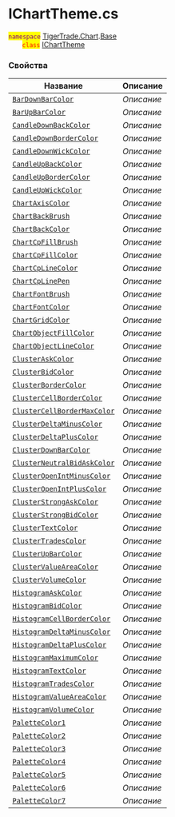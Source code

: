 
# IChartTheme.cs
<mark style="color:purple;">`namespace`</mark> [TigerTrade.Chart](../../../../TigerTrade.Chart.md).[Base](../../../../TigerTrade.Chart/Base.md)  
&nbsp;&nbsp;&nbsp;&nbsp;&nbsp;&nbsp;&nbsp;<mark style="color:red;">`class`</mark> [IChartTheme](../../IChartTheme.cs.md)

### Свойства
| Название | Описание |
| --- | --- |
| [`BarDownBarColor`](./Свойства/BarDownBarColor.md) | *Описание* |
| [`BarUpBarColor`](./Свойства/BarUpBarColor.md) | *Описание* |
| [`CandleDownBackColor`](./Свойства/CandleDownBackColor.md) | *Описание* |
| [`CandleDownBorderColor`](./Свойства/CandleDownBorderColor.md) | *Описание* |
| [`CandleDownWickColor`](./Свойства/CandleDownWickColor.md) | *Описание* |
| [`CandleUpBackColor`](./Свойства/CandleUpBackColor.md) | *Описание* |
| [`CandleUpBorderColor`](./Свойства/CandleUpBorderColor.md) | *Описание* |
| [`CandleUpWickColor`](./Свойства/CandleUpWickColor.md) | *Описание* |
| [`ChartAxisColor`](./Свойства/ChartAxisColor.md) | *Описание* |
| [`ChartBackBrush`](./Свойства/ChartBackBrush.md) | *Описание* |
| [`ChartBackColor`](./Свойства/ChartBackColor.md) | *Описание* |
| [`ChartCpFillBrush`](./Свойства/ChartCpFillBrush.md) | *Описание* |
| [`ChartCpFillColor`](./Свойства/ChartCpFillColor.md) | *Описание* |
| [`ChartCpLineColor`](./Свойства/ChartCpLineColor.md) | *Описание* |
| [`ChartCpLinePen`](./Свойства/ChartCpLinePen.md) | *Описание* |
| [`ChartFontBrush`](./Свойства/ChartFontBrush.md) | *Описание* |
| [`ChartFontColor`](./Свойства/ChartFontColor.md) | *Описание* |
| [`ChartGridColor`](./Свойства/ChartGridColor.md) | *Описание* |
| [`ChartObjectFillColor`](./Свойства/ChartObjectFillColor.md) | *Описание* |
| [`ChartObjectLineColor`](./Свойства/ChartObjectLineColor.md) | *Описание* |
| [`ClusterAskColor`](./Свойства/ClusterAskColor.md) | *Описание* |
| [`ClusterBidColor`](./Свойства/ClusterBidColor.md) | *Описание* |
| [`ClusterBorderColor`](./Свойства/ClusterBorderColor.md) | *Описание* |
| [`ClusterCellBorderColor`](./Свойства/ClusterCellBorderColor.md) | *Описание* |
| [`ClusterCellBorderMaxColor`](./Свойства/ClusterCellBorderMaxColor.md) | *Описание* |
| [`ClusterDeltaMinusColor`](./Свойства/ClusterDeltaMinusColor.md) | *Описание* |
| [`ClusterDeltaPlusColor`](./Свойства/ClusterDeltaPlusColor.md) | *Описание* |
| [`ClusterDownBarColor`](./Свойства/ClusterDownBarColor.md) | *Описание* |
| [`ClusterNeutralBidAskColor`](./Свойства/ClusterNeutralBidAskColor.md) | *Описание* |
| [`ClusterOpenIntMinusColor`](./Свойства/ClusterOpenIntMinusColor.md) | *Описание* |
| [`ClusterOpenIntPlusColor`](./Свойства/ClusterOpenIntPlusColor.md) | *Описание* |
| [`ClusterStrongAskColor`](./Свойства/ClusterStrongAskColor.md) | *Описание* |
| [`ClusterStrongBidColor`](./Свойства/ClusterStrongBidColor.md) | *Описание* |
| [`ClusterTextColor`](./Свойства/ClusterTextColor.md) | *Описание* |
| [`ClusterTradesColor`](./Свойства/ClusterTradesColor.md) | *Описание* |
| [`ClusterUpBarColor`](./Свойства/ClusterUpBarColor.md) | *Описание* |
| [`ClusterValueAreaColor`](./Свойства/ClusterValueAreaColor.md) | *Описание* |
| [`ClusterVolumeColor`](./Свойства/ClusterVolumeColor.md) | *Описание* |
| [`HistogramAskColor`](./Свойства/HistogramAskColor.md) | *Описание* |
| [`HistogramBidColor`](./Свойства/HistogramBidColor.md) | *Описание* |
| [`HistogramCellBorderColor`](./Свойства/HistogramCellBorderColor.md) | *Описание* |
| [`HistogramDeltaMinusColor`](./Свойства/HistogramDeltaMinusColor.md) | *Описание* |
| [`HistogramDeltaPlusColor`](./Свойства/HistogramDeltaPlusColor.md) | *Описание* |
| [`HistogramMaximumColor`](./Свойства/HistogramMaximumColor.md) | *Описание* |
| [`HistogramTextColor`](./Свойства/HistogramTextColor.md) | *Описание* |
| [`HistogramTradesColor`](./Свойства/HistogramTradesColor.md) | *Описание* |
| [`HistogramValueAreaColor`](./Свойства/HistogramValueAreaColor.md) | *Описание* |
| [`HistogramVolumeColor`](./Свойства/HistogramVolumeColor.md) | *Описание* |
| [`PaletteColor1`](./Свойства/PaletteColor1.md) | *Описание* |
| [`PaletteColor2`](./Свойства/PaletteColor2.md) | *Описание* |
| [`PaletteColor3`](./Свойства/PaletteColor3.md) | *Описание* |
| [`PaletteColor4`](./Свойства/PaletteColor4.md) | *Описание* |
| [`PaletteColor5`](./Свойства/PaletteColor5.md) | *Описание* |
| [`PaletteColor6`](./Свойства/PaletteColor6.md) | *Описание* |
| [`PaletteColor7`](./Свойства/PaletteColor7.md) | *Описание* |
